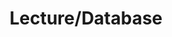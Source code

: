 ---
layout: board
title: Lecture/Database
permalink: posts/Lecture/Database
author_profile: false
sidebar:
    nav: "category"
---